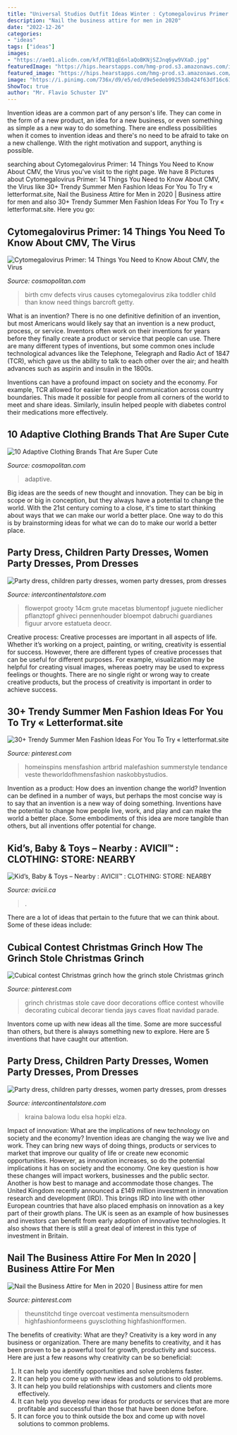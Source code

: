 ```yaml
---
title: "Universal Studios Outfit Ideas Winter : Cytomegalovirus Primer: 14 Things You Need To Know About Cmv, The Virus"
description: "Nail the business attire for men in 2020"
date: "2022-12-26"
categories:
- "ideas"
tags: ["ideas"]
images:
- "https://ae01.alicdn.com/kf/HTB1qE6nlaQoBKNjSZJnq6yw9VXaD.jpg"
featuredImage: "https://hips.hearstapps.com/hmg-prod.s3.amazonaws.com/images/gettyimages-508363974-1477514417.jpg?crop=0.670xw:1.00xh;0.156xw,0&amp;resize=480:*"
featured_image: "https://hips.hearstapps.com/hmg-prod.s3.amazonaws.com/images/adaptive-clothing-1607717228.png?crop=0.5023255813953489xw:1xh;center,top&amp;resize=640:*"
image: "https://i.pinimg.com/736x/d9/e5/ed/d9e5edeb99253db424f63df16c6153dd--the-grinch-stole-christmas-christmas-door.jpg"
ShowToc: true
author: "Mr. Flavio Schuster IV"
---
```



Invention ideas are a common part of any person's life. They can come in the form of a new product, an idea for a new business, or even something as simple as a new way to do something. There are endless possibilities when it comes to invention ideas and there's no need to be afraid to take on a new challenge. With the right motivation and support, anything is possible.

	

		
searching about Cytomegalovirus Primer: 14 Things You Need to Know About CMV, the Virus you've visit to the right page. We have 8 Pictures about Cytomegalovirus Primer: 14 Things You Need to Know About CMV, the Virus like 30+ Trendy Summer Men Fashion Ideas For You To Try « letterformat.site, Nail the Business Attire for Men in 2020 | Business attire for men and also 30+ Trendy Summer Men Fashion Ideas For You To Try « letterformat.site. Here you go:
		
    
## Cytomegalovirus Primer: 14 Things You Need To Know About CMV, The Virus

<img loading=lazy src="https://hips.hearstapps.com/hmg-prod.s3.amazonaws.com/images/gettyimages-508363974-1477514417.jpg?crop=0.670xw:1.00xh;0.156xw,0&amp;resize=480:*" onerror="this.onerror=null;this.src='https://tse4.mm.bing.net/th?id=OIP.os9SeEseW-FFFnYy1jYbNwHaHY&amp;pid=15.1';" alt="Cytomegalovirus Primer: 14 Things You Need to Know About CMV, the Virus">

_Source: cosmopolitan.com_

>birth cmv defects virus causes cytomegalovirus zika toddler child than know need things barcroft getty. 

	

What is an invention?
There is no one definitive definition of an invention, but most Americans would likely say that an invention is a new product, process, or service.  Inventors often work on their inventions for years before they finally create a product or service that people can use. 
There are many different types of inventions, but some common ones include technological advances like the Telephone, Telegraph and Radio Act of 1847 (TCR), which gave us the ability to talk to each other over the air; and health advances such as aspirin and insulin in the 1800s. 

Inventions can have a profound impact on society and the economy. For example, TCR allowed for easier travel and communication across country boundaries. This made it possible for people from all corners of the world to meet and share ideas. Similarly, insulin helped people with diabetes control their medications more effectively.

    
## 10 Adaptive Clothing Brands That Are Super Cute

<img loading=lazy src="https://hips.hearstapps.com/hmg-prod.s3.amazonaws.com/images/adaptive-clothing-1607717228.png?crop=0.5023255813953489xw:1xh;center,top&amp;resize=640:*" onerror="this.onerror=null;this.src='https://tse2.mm.bing.net/th?id=OIP.GW-f9aaWIy8g_n0Tqq-8VwHaHa&amp;pid=15.1';" alt="10 Adaptive Clothing Brands That Are Super Cute">

_Source: cosmopolitan.com_

>adaptive. 

	

Big ideas are the seeds of new thought and innovation. They can be big in scope or big in conception, but they always have a potential to change the world. With the 21st century coming to a close, it's time to start thinking about ways that we can make our world a better place. One way to do this is by brainstorming ideas for what we can do to make our world a better place.

    
## Party Dress, Children Party Dresses, Women Party Dresses, Prom Dresses

<img loading=lazy src="https://ae01.alicdn.com/kf/HTB1qE6nlaQoBKNjSZJnq6yw9VXaD.jpg" onerror="this.onerror=null;this.src='https://tse1.mm.bing.net/th?id=OIP.JszLV72dSOGt7mNOQWV68gHaHa&amp;pid=15.1';" alt="Party dress, children party dresses, women party dresses, prom dresses">

_Source: intercontinentalstore.com_

>flowerpot grooty 14cm grute macetas blumentopf juguete niedlicher pflanztopf ghiveci pennenhouder bloempot dabruchi guardianes figuur arvore estatueta deocr. 

	

Creative process:
Creative processes are important in all aspects of life. Whether it’s working on a project, painting, or writing, creativity is essential for success. However, there are different types of creative processes that can be useful for different purposes. For example, visualization may be helpful for creating visual images, whereas poetry may be used to express feelings or thoughts. There are no single right or wrong way to create creative products, but the process of creativity is important in order to achieve success.

    
## 30+ Trendy Summer Men Fashion Ideas For You To Try « Letterformat.site

<img loading=lazy src="https://i.pinimg.com/736x/09/92/48/099248195ae1724a782645e3f77546a2.jpg" onerror="this.onerror=null;this.src='https://tse4.mm.bing.net/th?id=OIP.uXlYdR2CUr2J8r_5TrHCNgHaMp&amp;pid=15.1';" alt="30+ Trendy Summer Men Fashion Ideas For You To Try « letterformat.site">

_Source: pinterest.com_

>homeinspins mensfashion artbrid malefashion summerstyle tendance veste theworldofhmensfashion naskobbystudios. 

	

Invention as a product: How does an invention change the world?
Invention can be defined in a number of ways, but perhaps the most concise way is to say that an invention is a new way of doing something. Inventions have the potential to change how people live, work, and play and can make the world a better place. Some embodiments of this idea are more tangible than others, but all inventions offer potential for change.

    
## Kid’s, Baby &amp; Toys – Nearby : AVICII™ : CLOTHING: STORE: NEARBY

<img loading=lazy src="https://www.avicii.ca/wp-content/uploads/2018/05/AVICII-CLOTHING-STORE-FOR-BAGS-NEARBY.jpg" onerror="this.onerror=null;this.src='https://tse4.mm.bing.net/th?id=OIP.jna1LUyGLuGZdoo3x6XVbQAAAA&amp;pid=15.1';" alt="Kid’s, Baby &amp; Toys – Nearby : AVICII™ : CLOTHING: STORE: NEARBY">

_Source: avicii.ca_

>. 

	

There are a lot of ideas that pertain to the future that we can think about. Some of these ideas include: 

    
## Cubical Contest Christmas Grinch How The Grinch Stole Christmas Grinch

<img loading=lazy src="https://i.pinimg.com/736x/d9/e5/ed/d9e5edeb99253db424f63df16c6153dd--the-grinch-stole-christmas-christmas-door.jpg" onerror="this.onerror=null;this.src='https://tse2.mm.bing.net/th?id=OIP.CfB-cXRtIi0OFX9JU8I4aQHaFj&amp;pid=15.1';" alt="Cubical contest Christmas grinch how the grinch stole Christmas grinch">

_Source: pinterest.com_

>grinch christmas stole cave door decorations office contest whoville decorating cubical decorar tienda jays caves float navidad parade. 

	

Inventors come up with new ideas all the time. Some are more successful than others, but there is always something new to explore. Here are 5 inventions that have caught our attention.

    
## Party Dress, Children Party Dresses, Women Party Dresses, Prom Dresses

<img loading=lazy src="https://ae01.alicdn.com/kf/Ha9198e74affc407d884afa946924f76eV.jpg" onerror="this.onerror=null;this.src='https://tse2.mm.bing.net/th?id=OIP.AyjA-KHnqfP8NFyMZQQLpwHaHa&amp;pid=15.1';" alt="Party dress, children party dresses, women party dresses, prom dresses">

_Source: intercontinentalstore.com_

>kraina balowa lodu elsa hopki elza. 

	

Impact of innovation: What are the implications of new technology on society and the economy?
Invention ideas are changing the way we live and work. They can bring new ways of doing things, products or services to market that improve our quality of life or create new economic opportunities. However, as innovation increases, so do the potential implications it has on society and the economy. One key question is how these changes will impact workers, businesses and the public sector. Another is how best to manage and accommodate those changes.
The United Kingdom recently announced a £149 million investment in innovation research and development (IRD). This brings IRD into line with other European countries that have also placed emphasis on innovation as a key part of their growth plans. The UK is seen as an example of how businesses and investors can benefit from early adoption of innovative technologies. It also shows that there is still a great deal of interest in this type of investment in Britain.

    
## Nail The Business Attire For Men In 2020 | Business Attire For Men

<img loading=lazy src="https://i.pinimg.com/originals/93/1c/84/931c846a0f4120f1c43d917ce3575037.jpg" onerror="this.onerror=null;this.src='https://tse3.mm.bing.net/th?id=OIP.6AKl3v13zxXS0semZR6-EwAAAA&amp;pid=15.1';" alt="Nail the Business Attire for Men in 2020 | Business attire for men">

_Source: pinterest.com_

>theunstitchd tinge overcoat vestimenta mensuitsmodern highfashionformeens guysclothing highfashionfformen. 

	

The benefits of creativity: What are they?
Creativity is a key word in any business or organization. There are many benefits to creativity, and it has been proven to be a powerful tool for growth, productivity and success. Here are just a few reasons why creativity can be so beneficial: 
1. It can help you identify opportunities and solve problems faster.
2. It can help you come up with new ideas and solutions to old problems.
3. It can help you build relationships with customers and clients more effectively. 
4. It can help you develop new ideas for products or services that are more profitable and successful than those that have been done before. 
5. It can force you to think outside the box and come up with novel solutions to common problems.

